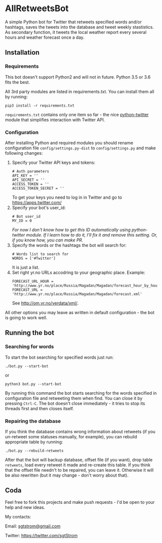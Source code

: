 # AllRetweetsBot
A simple Python bot for Twitter that retweets specified words and/or hashtags, saves the tweets into the database and tweet weekly stastistics. As secondary function, it tweets the local weather report every several hours and weather forecast once a day.

## Installation
### Requirements
This bot doesn't support Python2 and will not in future. Python 3.5 or 3.6 fits the best.

All 3rd party modules are listed in requirements.txt. You can install them all by running:
```
pip3 install -r requirements.txt
```
`requirements.txt` contains only one item so far - the nice [python-twitter](https://github.com/bear/python-twitter) module that simplifies interaction with Twitter API.

### Configuration
After installing Python and required modules you should rename configuration file `config/settings.py-dist` to `config/settings.py` and make following changes:
1. Specify your Twitter API keys and tokens:
   ```
   # Auth parameters
   API_KEY = ''
   API_SECRET = ''
   ACCESS_TOKEN = ''
   ACCESS_TOKEN_SECRET = ''
   ```
   To get your keys you need to log in in Twitter and go to https://apps.twitter.com/
2. Specify your bot's user_id:
   ```
   # Bot user_id
   MY_ID = 0
   ```
   *For now I don't know how to get this ID automatically using python-twitter module. If I learn how to do it, I'll fix it and    remove this setting. Or, if you know how, you can make PR.*
3. Specify the words or the hashtags the bot will search for:
   ```
   # Words list to search for
   WORDS = ['#Twitter']
   ```
   It is just a list.
4. Set right yr.no URLs accodring to your geographic place. Example:
   ```
   FORECAST_URL_HOUR = 'http://www.yr.no/place/Russia/Magadan/Magadan/forecast_hour_by_hour.xml'
   FORECAST_URL = 'http://www.yr.no/place/Russia/Magadan/Magadan/forecast.xml'
   ```
   See http://om.yr.no/verdata/xml/.
   
All other options you may leave as written in default configuration - the bot is going to work well.

## Running the bot
### Searching for words
To start the bot searching for specified words just run:
```
./bot.py --start-bot
```
or
```
python3 bot.py --start-bot
```
By running this command the bot starts searching for the words specified in configuration file and retweeting them when find. You can close it by pressing `Ctrl-C`. The bot doesn't close immediately - it tries to stop its threads first and then closes itself.

### Repairing the database
If you think the database contains wrong information about retweets (if you un-retweet some statuses manually, for example), you can rebuild appropriate table by running:
```
./bot.py --rebuild-retweets
```
After that the bot will backup database, offset file (if you want), drop table `retweets`, load every retweet it made and re-create this table. If you think that the offset file needn't to be repaired, you can leave it. Otherwise it will be also rewritten (but it may change - don't worry about that).

## Coda
Feel free to fork this projects and make push requests - I'd be open to your help and new ideas.

My contacts:

   Email: [sgtstrom@gmail.com](mailto:sgtstrom@gmail.com)
   
   Twitter: https://twitter.com/sgtStrom
   
